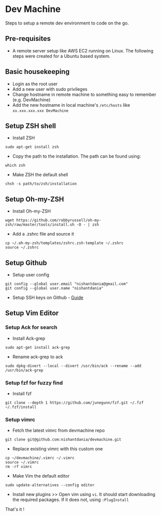 # Dev Machine
Steps to setup a remote dev environment to code on the go.

## Pre-requisites
- A remote server setup like AWS EC2 running on Linux. The following steps were created for a Ubuntu based system.

## Basic housekeeping
- Login as the root user
- Add a new user with sudo privileges
- Change hostname in remote machine to something easy to remember (e.g. DevMachine)
- Add the new hostname in local machine's `/etc/hosts` like `xx.xxx.xxx.xxx DevMachine`

## Setup ZSH shell
- Install ZSH
```
sudo apt-get install zsh
```
- Copy the path to the installation. The path can be found using:
```
which zsh
```
- Make ZSH the default shell
```
chsh -s path/to/zsh/installation
```

## Setup Oh-my-ZSH
- Install Oh-my-ZSH
```
wget https://github.com/robbyrussell/oh-my-zsh/raw/master/tools/install.sh -O - | zsh
```
- Add a .zshrc file and source it
```
cp ~/.oh-my-zsh/templates/zshrc.zsh-template ~/.zshrc
source ~/.zshrc
```

## Setup Github
- Setup user config
```
git config --global user.email "nishantdania@gmail.com"
git config --global user.name "nishantdania"
```
- Setup SSH keys on Github - [Guide](https://help.github.com/en/articles/connecting-to-github-with-ssh)

## Setup Vim Editor

### Setup Ack for search
- Install Ack-grep
```
sudo apt-get install ack-grep
```
- Rename ack-grep to ack
```
sudo dpkg-divert --local --divert /usr/bin/ack --rename --add /usr/bin/ack-grep
```

### Setup fzf for fuzzy find
- Install fzf
```
git clone --depth 1 https://github.com/junegunn/fzf.git ~/.fzf
~/.fzf/install
```
### Setup vimrc
- Fetch the latest vimrc from devmachine repo
```
git clone git@github.com:nishantdania/devmachine.git
```
- Replace existing vimrc with this custom one
```
cp ~/devmachine/.vimrc ~/.vimrc
source ~/.vimrc
rm -rf vimrc
```
- Make Vim the default editor
```
sudo update-alternatives --config editor
```
- Install new plugins >> Open vim using `vi`. It should start downloading the required packages. If it does not, using `:PlugInstall`

That's it !
